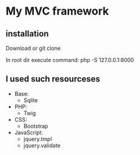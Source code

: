 My MVC framework
=======================

installation
------------
<p>Download or git clone</p>
<p>In root dir execute command: php -S 127.0.0.1:8000</p>

I used such resourceses
---------------------------
<ul>
    <li>Base:
        <ul>
            <li>Sqlite</li>
        </ul>
    </li>
    <li>
    PHP:
        <ul>
            <li>Twig</li>
        </ul>
    </li>
    <li>
    CSS:
        <ul>
            <li>Bootstrap</li>
        </ul>
    </li>
    <li>
    JavaScript:
        <ul>
            <li>jquery.tmpl</li>
            <li>jquery.validate</li>
        </ul>
    </li>
</ul>